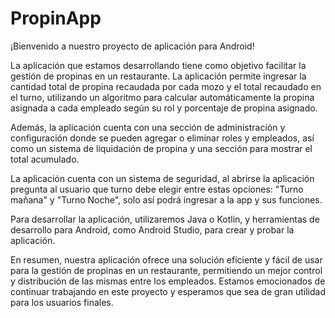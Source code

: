 # PropinApp

¡Bienvenido a nuestro proyecto de aplicación para Android!

La aplicación que estamos desarrollando tiene como objetivo facilitar la gestión de propinas en un restaurante. La aplicación permite ingresar la cantidad total de propina recaudada por cada mozo y el total recaudado en el turno, utilizando un algoritmo para calcular automáticamente la propina asignada a cada empleado según su rol y porcentaje de propina asignado.

Además, la aplicación cuenta con una sección de administración y configuración donde se pueden agregar o eliminar roles y empleados, así como un sistema de liquidación de propina y una sección para mostrar el total acumulado.

La aplicación cuenta con un sistema de seguridad, al abrirse la aplicación pregunta al usuario que turno debe elegir entre estas opciones: "Turno mañana" y "Turno Noche", solo así podrá ingresar a la app y sus funciones.

Para desarrollar la aplicación, utilizaremos Java o Kotlin, y herramientas de desarrollo para Android, como Android Studio, para crear y probar la aplicación.

En resumen, nuestra aplicación ofrece una solución eficiente y fácil de usar para la gestión de propinas en un restaurante, permitiendo un mejor control y distribución de las mismas entre los empleados. Estamos emocionados de continuar trabajando en este proyecto y esperamos que sea de gran utilidad para los usuarios finales.
